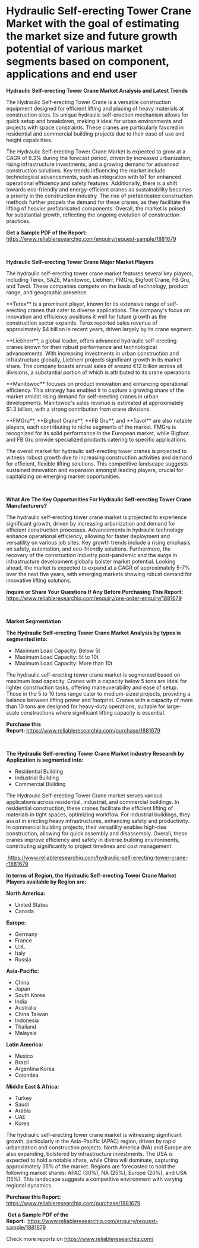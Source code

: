 <p><h1>Hydraulic Self-erecting Tower Crane Market with the goal of estimating the market size and future growth potential of various market segments based on component, applications and end user</h1></p><p><strong>Hydraulic Self-erecting Tower Crane Market Analysis and Latest Trends</strong></p>
<p><p>The Hydraulic Self-erecting Tower Crane is a versatile construction equipment designed for efficient lifting and placing of heavy materials at construction sites. Its unique hydraulic self-erection mechanism allows for quick setup and breakdown, making it ideal for urban environments and projects with space constraints. These cranes are particularly favored in residential and commercial building projects due to their ease of use and height capabilities.</p><p>The Hydraulic Self-erecting Tower Crane Market is expected to grow at a CAGR of 6.3% during the forecast period, driven by increased urbanization, rising infrastructure investments, and a growing demand for advanced construction solutions. Key trends influencing the market include technological advancements, such as integration with IoT for enhanced operational efficiency and safety features. Additionally, there is a shift towards eco-friendly and energy-efficient cranes as sustainability becomes a priority in the construction industry. The rise of prefabricated construction methods further propels the demand for these cranes, as they facilitate the lifting of heavier prefabricated components. Overall, the market is poised for substantial growth, reflecting the ongoing evolution of construction practices.</p></p>
<p><strong>Get a Sample PDF of the Report:&nbsp;</strong> <a href="https://www.reliableresearchiq.com/enquiry/request-sample/1881679?utm_campaign=2737&utm_medium=2&utm_source=Github&utm_content=ia&utm_term=01032025&utm_id=hydraulic-self-erecting-tower-crane">https://www.reliableresearchiq.com/enquiry/request-sample/1881679</a></p>
<p>&nbsp;</p>
<p><strong>Hydraulic Self-erecting Tower Crane Major Market Players</strong></p>
<p><p>The hydraulic self-erecting tower crane market features several key players, including Terex, SAZE, Manitowoc, Liebherr, FMGru, Bigfoot Crane, FB Gru, and Tavol. These companies compete on the basis of technology, product range, and geographic presence.</p><p>**Terex** is a prominent player, known for its extensive range of self-erecting cranes that cater to diverse applications. The company's focus on innovation and efficiency positions it well for future growth as the construction sector expands. Terex reported sales revenue of approximately $4 billion in recent years, driven largely by its crane segment.</p><p>**Liebherr**, a global leader, offers advanced hydraulic self-erecting cranes known for their robust performance and technological advancements. With increasing investments in urban construction and infrastructure globally, Liebherr projects significant growth in its market share. The company boasts annual sales of around €12 billion across all divisions, a substantial portion of which is attributed to its crane operations.</p><p>**Manitowoc** focuses on product innovation and enhancing operational efficiency. This strategy has enabled it to capture a growing share of the market amidst rising demand for self-erecting cranes in urban developments. Manitowoc's sales revenue is estimated at approximately $1.3 billion, with a strong contribution from crane divisions.</p><p>**FMGru**, **Bigfoot Crane**, **FB Gru**, and **Tavol** are also notable players, each contributing to niche segments of the market. FMGru is recognized for its solid performance in the European market, while Bigfoot and FB Gru provide specialized products catering to specific applications. </p><p>The overall market for hydraulic self-erecting tower cranes is projected to witness robust growth due to increasing construction activities and demand for efficient, flexible lifting solutions. This competitive landscape suggests sustained innovation and expansion amongst leading players, crucial for capitalizing on emerging market opportunities.</p></p>
<p>&nbsp;</p>
<p><strong>What Are The Key Opportunities For Hydraulic Self-erecting Tower Crane Manufacturers?</strong></p>
<p><p>The hydraulic self-erecting tower crane market is projected to experience significant growth, driven by increasing urbanization and demand for efficient construction processes. Advancements in hydraulic technology enhance operational efficiency, allowing for faster deployment and versatility on various job sites. Key growth trends include a rising emphasis on safety, automation, and eco-friendly solutions. Furthermore, the recovery of the construction industry post-pandemic and the surge in infrastructure development globally bolster market potential. Looking ahead, the market is expected to expand at a CAGR of approximately 5-7% over the next five years, with emerging markets showing robust demand for innovative lifting solutions.</p></p>
<p><strong>Inquire or Share Your Questions If Any Before Purchasing This Report:</strong> <a href="https://www.reliableresearchiq.com/enquiry/pre-order-enquiry/1881679?utm_campaign=2737&utm_medium=2&utm_source=Github&utm_content=ia&utm_term=01032025&utm_id=hydraulic-self-erecting-tower-crane">https://www.reliableresearchiq.com/enquiry/pre-order-enquiry/1881679</a></p>
<p>&nbsp;</p>
<p><strong>Market Segmentation</strong></p>
<p><strong>The Hydraulic Self-erecting Tower Crane Market Analysis by types is segmented into:</strong></p>
<p><ul><li>Maximum Load Capacity: Below 5t</li><li>Maximum Load Capacity: 5t to 10t</li><li>Maximum Load Capacity: More than 10t</li></ul></p>
<p><p>The hydraulic self-erecting tower crane market is segmented based on maximum load capacity. Cranes with a capacity below 5 tons are ideal for lighter construction tasks, offering maneuverability and ease of setup. Those in the 5 to 10 tons range cater to medium-sized projects, providing a balance between lifting power and footprint. Cranes with a capacity of more than 10 tons are designed for heavy-duty operations, suitable for large-scale constructions where significant lifting capacity is essential.</p></p>
<p><strong>Purchase this Report:&nbsp;</strong><a href="https://www.reliableresearchiq.com/purchase/1881679?utm_campaign=2737&utm_medium=2&utm_source=Github&utm_content=ia&utm_term=01032025&utm_id=hydraulic-self-erecting-tower-crane">https://www.reliableresearchiq.com/purchase/1881679</a></p>
<p>&nbsp;</p>
<p><strong>The Hydraulic Self-erecting Tower Crane Market Industry Research by Application is segmented into:</strong></p>
<p><ul><li>Residential Building</li><li>Industrial Building</li><li>Commercial Building</li></ul></p>
<p><p>The Hydraulic Self-erecting Tower Crane market serves various applications across residential, industrial, and commercial buildings. In residential construction, these cranes facilitate the efficient lifting of materials in tight spaces, optimizing workflow. For industrial buildings, they assist in erecting heavy infrastructures, enhancing safety and productivity. In commercial building projects, their versatility enables high-rise construction, allowing for quick assembly and disassembly. Overall, these cranes improve efficiency and safety in diverse building environments, contributing significantly to project timelines and cost management.</p></p>
<p><a href="https://www.reliableresearchiq.com/hydraulic-self-erecting-tower-crane-r1881679?utm_campaign=2737&utm_medium=2&utm_source=Github&utm_content=ia&utm_term=01032025&utm_id=hydraulic-self-erecting-tower-crane">&nbsp;https://www.reliableresearchiq.com/hydraulic-self-erecting-tower-crane-r1881679</a></p>
<p><strong>In terms of Region, the Hydraulic Self-erecting Tower Crane Market Players available by Region are:</strong></p>
<p>
    <p> <strong> North America: </strong>
        <ul>
            <li>United States</li>
            <li>Canada</li>
        </ul>
        </p> 
    <p> <strong> Europe: </strong>
        <ul>
            <li>Germany</li>
            <li>France</li>
            <li>U.K.</li>
            <li>Italy</li>
            <li>Russia</li>
        </ul>
        </p> 
    <p> <strong> Asia-Pacific: </strong>
        <ul>
            <li>China</li>
            <li>Japan</li>
            <li>South Korea</li>
            <li>India</li>
            <li>Australia</li>
            <li>China Taiwan</li>
            <li>Indonesia</li>
            <li>Thailand</li>
            <li>Malaysia</li>
        </ul>
        </p> 
    <p> <strong> Latin America: </strong>
        <ul>
            <li>Mexico</li>
            <li>Brazil</li>
            <li>Argentina Korea</li>
            <li>Colombia</li>
        </ul>
        </p> 
    <p> <strong> Middle East & Africa: </strong>
        <ul>
            <li>Turkey</li>
            <li>Saudi</li>
            <li>Arabia</li>
            <li>UAE</li>
            <li>Korea</li>
        </ul>
    </p>
    </p>
<p><p>The hydraulic self-erecting tower crane market is witnessing significant growth, particularly in the Asia-Pacific (APAC) region, driven by rapid urbanization and construction projects. North America (NA) and Europe are also expanding, bolstered by infrastructure investments. The USA is expected to hold a notable share, while China will dominate, capturing approximately 35% of the market. Regions are forecasted to hold the following market shares: APAC (30%), NA (25%), Europe (20%), and USA (15%). This landscape suggests a competitive environment with varying regional dynamics.</p></p>
<p><strong>Purchase this Report: </strong><a href="https://www.reliableresearchiq.com/purchase/1881679?utm_campaign=2737&utm_medium=2&utm_source=Github&utm_content=ia&utm_term=01032025&utm_id=hydraulic-self-erecting-tower-crane">https://www.reliableresearchiq.com/purchase/1881679</a></p>
<p>&nbsp;<strong>Get a Sample PDF of the Report:&nbsp;&nbsp;</strong><a href="https://www.reliableresearchiq.com/enquiry/request-sample/1881679?utm_campaign=2737&utm_medium=2&utm_source=Github&utm_content=ia&utm_term=01032025&utm_id=hydraulic-self-erecting-tower-crane">https://www.reliableresearchiq.com/enquiry/request-sample/1881679</a></p>
<p><strong></strong></p>
<p>Check more reports on <a href="https://www.reliableresearchiq.com/?utm_campaign=2737&utm_medium=2&utm_source=Github&utm_content=ia&utm_term=01032025&utm_id=hydraulic-self-erecting-tower-crane">https://www.reliableresearchiq.com/</a></p>
